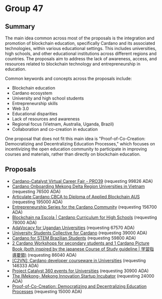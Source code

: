 
# Group 47

## Summary

The main idea common across most of the proposals is the integration and promotion of blockchain education, specifically Cardano and its associated technologies, within various educational settings. This includes universities, high schools, and other educational institutions across different regions and countries. The proposals aim to address the lack of awareness, access, and resources related to blockchain technology and entrepreneurship in education.

Common keywords and concepts across the proposals include:
- Blockchain education
- Cardano ecosystem
- University and high school students
- Entrepreneurship skills
- Web 3.0
- Educational disparities
- Lack of resources and awareness
- Regional focus (Vietnam, Australia, Uganda, Brazil)
- Collaboration and co-creation in education

One proposal that does not fit this main idea is "Proof-of-Co-Creation: Democratizing and Decentralizing Education Processes," which focuses on incentivizing the open education community to participate in improving courses and materials, rather than directly on blockchain education.

## Proposals
* [Cardano-Catalyst Virtual Career Fair - PRO39](https://cardano.ideascale.com/c/idea/114395) (requesting 99826 ADA)
* [Cardano Onboarding Mekong Delta Region Universities in Vietnam](https://cardano.ideascale.com/c/idea/114357) (requesting 76500 ADA)
* [Articulate Cardano CBCA to Diploma of Applied Blockchain AUS](https://cardano.ideascale.com/c/idea/114215) (requesting 195000 ADA)
* [Entrepreneurship Series for the Cardano Community](https://cardano.ideascale.com/c/idea/113694) (requesting 156700 ADA)
* [Blockchain na Escola | Cardano Curriculum for High Schools](https://cardano.ideascale.com/c/idea/113349) (requesting 78000 ADA)
* [AdaVocacy for Ugandan Universities](https://cardano.ideascale.com/c/idea/112898) (requesting 67570 ADA)
* [University Students Collective for Cardano](https://cardano.ideascale.com/c/idea/112763) (requesting 39000 ADA)
* [Cardano for STEM Brazilian Students](https://cardano.ideascale.com/c/idea/112563) (requesting 59800 ADA)
* [2 Cardano Workshops for secondary students and 1 Cardano Picture Book (both inspired by the japanese Course of Study guideline | 学習指導要領)](https://cardano.ideascale.com/c/idea/111443) (requesting 86040 ADA)
* [[C2VN]: Cardano developer courseware in Universities](https://cardano.ideascale.com/c/idea/111372) (requesting 146333 ADA)
* [Project Catalyst 360 events for Universities](https://cardano.ideascale.com/c/idea/110443) (requesting 30900 ADA)
* [The IMekong- Mekong Innovation Startup Incubator](https://cardano.ideascale.com/c/idea/113894) (requesting 24000 ADA)
* [Proof-of-Co-Creation: Democratizing and Decentralizing Education Processes](https://cardano.ideascale.com/c/idea/113112) (requesting 15000 ADA)
